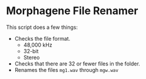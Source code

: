 # Morphagene File Renamer

This script does a few things:
- Checks the file format.
    - 48,000 kHz
    - 32-bit
    - Stereo
- Checks that there are 32 or fewer files in the folder.
- Renames the files `mg1.wav` through `mgw.wav`
